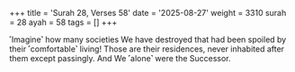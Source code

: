 +++
title = 'Surah 28, Verses 58'
date = '2025-08-27'
weight = 3310
surah = 28
ayah = 58
tags = []
+++

˹Imagine˺ how many societies We have destroyed that had been spoiled by their ˹comfortable˺ living! Those are their residences, never inhabited after them except passingly. And We ˹alone˺ were the Successor.
